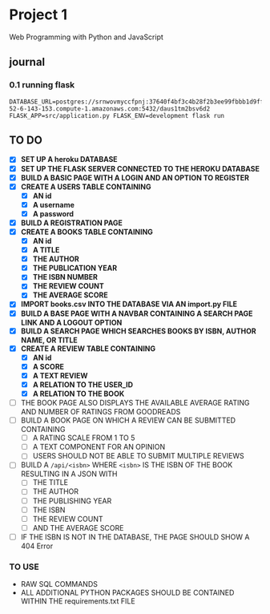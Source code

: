 # Project 1

Web Programming with Python and JavaScript

## journal

### 0.1 running flask
``` 
DATABASE_URL=postgres://srnwovmyccfpnj:37640f4bf3c4b28f2b3ee99fbbb1d9ffe72cd04a203a8ba98c9ea44520dcf691@ec2-52-6-143-153.compute-1.amazonaws.com:5432/daus1tm2bsv6d2 FLASK_APP=src/application.py FLASK_ENV=development flask run
```





## TO DO

* [x] **SET UP A heroku DATABASE**
* [x] **SET UP THE FLASK SERVER CONNECTED TO THE HEROKU DATABASE**
* [x] **BUILD A BASIC PAGE WITH A LOGIN AND AN OPTION TO REGISTER**
* [x] **CREATE A USERS TABLE CONTAINING**
    - [x] **AN id** 
    - [x] **A username** 
    - [x] **A password**
* [x] **BUILD A REGISTRATION PAGE**
* [x] **CREATE A BOOKS TABLE CONTAINING**
    - [x] **AN id**
    - [x] **A TITLE**
    - [x] **THE AUTHOR**
    - [x] **THE PUBLICATION YEAR**
    - [x] **THE ISBN NUMBER**
    - [x] **THE REVIEW COUNT**
    - [x] **THE AVERAGE SCORE**
* [x] **IMPORT books.csv INTO THE DATABASE VIA AN import.py FILE**
* [x] **BUILD A BASE PAGE WITH A NAVBAR CONTAINING A SEARCH PAGE LINK AND A LOGOUT OPTION**
* [x] **BUILD A SEARCH PAGE WHICH SEARCHES BOOKS BY ISBN, AUTHOR NAME, OR TITLE**
* [x] **CREATE A REVIEW TABLE CONTAINING**
    - [x] **AN id**
    - [x] **A SCORE**
    - [x] **A TEXT REVIEW**
    - [x] **A RELATION TO THE USER_ID**
    - [x] **A RELATION TO THE BOOK**
* [ ] THE BOOK PAGE ALSO DISPLAYS THE AVAILABLE AVERAGE RATING AND NUMBER OF RATINGS FROM GOODREADS
* [ ] BUILD A BOOK PAGE ON WHICH A REVIEW CAN BE SUBMITTED CONTAINING
    - [ ] A RATING SCALE FROM 1 TO 5
    - [ ] A TEXT COMPONENT FOR AN OPINION
    - [ ] USERS SHOULD NOT BE ABLE TO SUBMIT MULTIPLE REVIEWS
* [ ] BUILD A ``/api/<isbn>`` WHERE ``<isbn>`` IS THE ISBN OF THE BOOK RESULTING IN A JSON WITH
    - [ ] THE TITLE
    - [ ] THE AUTHOR
    - [ ] THE PUBLISHING YEAR
    - [ ] THE ISBN
    - [ ] THE REVIEW COUNT
    - [ ] AND THE AVERAGE SCORE
* [ ] IF THE ISBN IS NOT IN THE DATABASE, THE PAGE SHOULD SHOW A 404 Error

### TO USE

* RAW SQL COMMANDS
* ALL ADDITIONAL PYTHON PACKAGES SHOULD BE CONTAINED WITHIN THE requirements.txt FILE

## 

